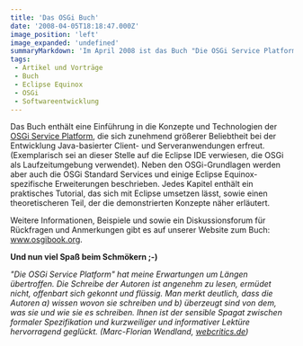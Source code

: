 ```yaml
---
title: 'Das OSGi Buch'
date: '2008-04-05T18:18:47.000Z'
image_position: 'left'
image_expanded: 'undefined'
summaryMarkdown: 'Im April 2008 ist das Buch "Die OSGi Service Platform - eine Einfühung mit Eclipse Equinox" erschienen, das ich gemeinsam mit Gerd Wütherich, Bernd Kolb und Matthias Lübken geschrieben habe.'
tags:
 - Artikel und Vorträge
 - Buch
 - Eclipse Equinox
 - OSGi
 - Softwareentwicklung
---
```


Das Buch enthält eine Einführung in die Konzepte und Technologien der [OSGi Service Platform](http://www.osgi.org), die sich zunehmend größerer Beliebtheit bei der Entwicklung Java-basierter Client- und Serveranwendungen erfreut. (Exemplarisch sei an dieser Stelle auf die Eclipse IDE verwiesen, die OSGi als Laufzeitumgebung verwendet). Neben den OSGi-Grundlagen werden aber auch die OSGi Standard Services und einige Eclipse Equinox-spezifische Erweiterungen beschrieben. Jedes Kapitel enthält ein praktisches Tutorial, das sich mit Eclipse umsetzen lässt, sowie einen theoretischeren Teil, der die demonstrierten Konzepte näher erläutert.

Weitere Informationen, Beispiele und sowie ein Diskussionsforum für Rückfragen und Anmerkungen gibt es auf unserer Website zum Buch: www.osgibook.org.

**Und nun viel Spaß beim Schmökern ;-)**

*"Die OSGi Service Platform" hat meine Erwartungen um Längen übertroffen. Die Schreibe der Autoren ist angenehm zu lesen, ermüdet nicht, offenbart sich gekonnt und flüssig. Man merkt deutlich, dass die Autoren a) wissen wovon sie schreiben und b) überzeugt sind von dem, was sie und wie sie es schreiben. Ihnen ist der sensible Spagat zwischen formaler Spezifikation und kurzweiliger und informativer Lektüre hervorragend geglückt. (Marc-Florian Wendland, [webcritics.de](http://www.webcritics.de/page/book.php5?id=2190))*  
